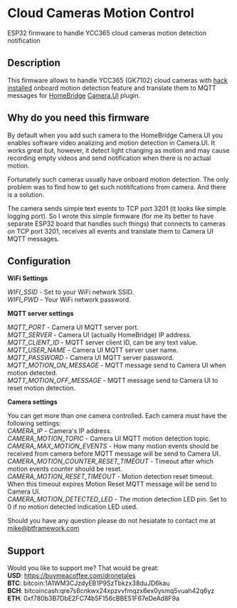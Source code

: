 # Cloud Cameras Motion Control
 
ESP32 firmware to handle YCC365 cloud cameras motion detection notification

## Description

This firmware allows to handle YCC365 (GK7102) cloud cameras with [hack installed](https://github.com/ant-thomas/zsgx1hacks) onboard motion detection feature and translate them to MQTT messages for [HomeBridge](https://homebridge.io) [Camera.UI](https://github.com/seydx/homebridge-camera-ui) plugin.

## Why do you need this firmware

By default when you add such camera to the HomeBridge Camera.UI you enables software video analizing and motion detection in Camera.UI. It works great but, however, it detect light changing as motion and may cause recording empty videos and send notification when there is no actual motion.

Fortunately such cameras usually have onboard motion detection. The only problem was to find how to get such notitifcations from camera. And there is a solution.

The camera sends simple text events to TCP port 3201 (it looks like simple logging port). So I wrote this simple firmware (for me its better to have separate ESP32 board that handles such things) that connects to cameras on TCP port 3201, receives all events and translate them to Camera UI MQTT messages.

## Configuration

**WiFi Settings**

_WIFI_SSID_ - Set to your WiFi network SSID.<br/>
_WIFI_PWD_ - Your WiFi network password.

**MQTT server settings**

_MQTT_PORT_ - Camera UI MQTT server port.<br/>
_MQTT_SERVER_ - Camera UI (actually HomeBridge) IP address.<br/>
_MQTT_CLIENT_ID_ - MQTT server client ID, can be any text value.<br/>
_MQTT_USER_NAME_ - Camera UI MQTT server user name.<br/>
_MQTT_PASSWORD_ - Camera UI MQTT server password.<br/>
_MQTT_MOTION_ON_MESSAGE_ - MQTT message send to Camera UI when motion detected.<br/>
_MQTT_MOTION_OFF_MESSAGE_ - MQTT message send to Camera UI to reset motion detection.<br/>

**Camera settings**

You can get more than one camera controlled. Each camera must have the following settings:<br/>
_CAMERA_IP_ - Camera's IP address.<br/>
_CAMERA_MOTION_TOPIC_ - Camera UI MQTT motion detection topic.<br/>
_CAMERA_MAX_MOTION_EVENTS_ - How many motion events should be received from camera before MQTT message will be send to Camera UI.<br/>
_CAMERA_MOTION_COUNTER_RESET_TIMEOUT_ - Timeout after which motion events counter should be reset.<br/>
_CAMERA_MOTION_RESET_TIMEOUT_ - Motion detection reset timeout. When this timeout expires Motion Reset MQTT message will be send to Camera UI.<br/>
_CAMERA_MOTION_DETECTED_LED_ - The motion detection LED pin. Set to 0 if no motion detected indication LED used.<br/>

Should you have any question please do not hesiatate to contact me at mike@btframework.com

## Support

Would you like to support me? That would be great:<br/>
**USD**: https://buymeacoffee.com/dronetales<br/>
**BTC**: bitcoin:1A1WM3CJzdyEB1P9SzTbkzx38duJD6kau<br/>
**BCH**: bitcoincash:qre7s8cnkwx24xpzvvfmqzx6ex0ysmq5vuah42q6yz<br/>
**ETH**: 0xf780b3B7DbE2FC74b5F156cBBE51F67eDeAd8F9a<br/>
 
